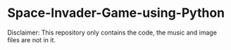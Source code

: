 # Space-Invader-Game-using-Python
Disclaimer: This repository only contains the code, the music and image files are not in it. 
